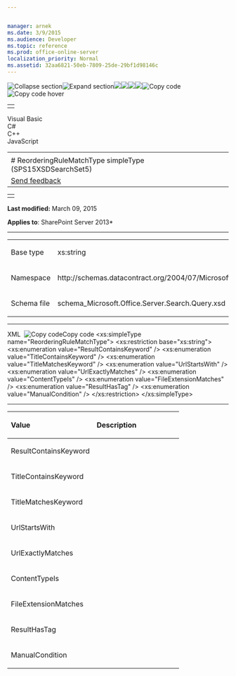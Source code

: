 ```yaml
---


manager: arnek
ms.date: 3/9/2015
ms.audience: Developer
ms.topic: reference
ms.prod: office-online-server
localization_priority: Normal
ms.assetid: 32aa6821-50eb-7809-25de-29bf1d98146c
---
```


![Collapse
section](../icons/collapse_all.gif "Collapse section")![Expand
section](../icons/expand_all.gif "Expand section")![](../icons/collapse_all.gif)![](../icons/expand_all.gif)![](../icons/dropdown.gif)![](../icons/dropdownHover.gif)![Copy
code](../icons/copycode.gif "Copy code")![Copy code
hover](../icons/copycodeHighlight.gif "Copy code hover")
<table>
<tbody>
<tr class="odd">
<td align="left"></td>
</tr>
</tbody>
</table>

Visual Basic  
C\#  
C++  
JavaScript  

<table>
<tbody>
<tr class="odd">
<td align="left"><span id="runningHeaderText"></span></td>
</tr>
<tr class="even">
<td align="left"># ReorderingRuleMatchType simpleType (SPS15XSDSearchSet5)</td>
</tr>
<tr class="odd">
<td align="left"><span id="headfeedbackarea" class="feedbackhead"><a href="javascript:SubmitFeedback(&#39;docthis@Microsoft.com&#39;,&#39;&#39;,&#39;&#39;,&#39;&#39;,&#39;1.0.18082.1225&#39;,&#39;%0\dThank%20you%20for%20your%20feedback.%20The%20developer%20writing%20teams%20use%20your%20feedback%20to%20improve%20documentation.%20While%20we%20are%20reviewing%20your%20feedback,%20we%20may%20send%20you%20e-mail%20to%20ask%20for%20clarification%20or%20feedback%20on%20a%20solution.%20We%20do%20not%20use%20your%20e-mail%20address%20for%20any%20other%20purpose%20and%20we%20delete%20it%20after%20we%20finish%20our%20review.%0\AFor%20further%20information%20about%20the%20privacy%20policies%20of%20Microsoft,%20please%20see%20http://privacy.microsoft.com/en-us/default.aspx.%0\A%0\d&#39;,&#39;Customer%20feedback&#39;);">Send feedback</a></span></td>
</tr>
</tbody>
</table>

<table>
<colgroup>
<col width="100%" />
</colgroup>
<tbody>
<tr class="odd">
<td align="left"></td>
</tr>
</tbody>
</table>

**Last modified:** March 09, 2015

**Applies to**: SharePoint Server 2013*


-----------------------------------------------------------------------------------------------------------------------------------------------------------------------------------------------------

<table>
<colgroup>
<col width="50%" />
<col width="50%" />
</colgroup>
<tbody>
<tr class="odd">
<td align="left"><p><span class="label">Base type</span></p></td>
<td align="left"><p>xs:string</p></td>
</tr>
<tr class="even">
<td align="left"><p><span class="label">Namespace</span></p></td>
<td align="left"><p>http://schemas.datacontract.org/2004/07/Microsoft.Office.Server.Search.Query</p></td>
</tr>
<tr class="odd">
<td align="left"><p><span class="label">Schema file</span></p></td>
<td align="left"><p>schema_Microsoft.Office.Server.Search.Query.xsd</p></td>
</tr>
</tbody>
</table>


-----------------------------------------------------------------------------------------------------------------------------------------------------------------------------------------------

<span codelanguage="xmlLang"></span>
XML 
<span class="copyCode" onclick="CopyCode(this)"
onkeypress="CopyCode_CheckKey(this, event)"
onmouseover="ChangeCopyCodeIcon(this)"
onmouseout="ChangeCopyCodeIcon(this)" tabindex="0">![Copy
code](../icons/copycode.gif "Copy code")Copy code</span>
    <xs:simpleType name="ReorderingRuleMatchType">
        <xs:restriction base="xs:string">
            <xs:enumeration value="ResultContainsKeyword" />
            <xs:enumeration value="TitleContainsKeyword" />
            <xs:enumeration value="TitleMatchesKeyword" />
            <xs:enumeration value="UrlStartsWith" />
            <xs:enumeration value="UrlExactlyMatches" />
            <xs:enumeration value="ContentTypeIs" />
            <xs:enumeration value="FileExtensionMatches" />
            <xs:enumeration value="ResultHasTag" />
            <xs:enumeration value="ManualCondition" />
        </xs:restriction>
    </xs:simpleType>


-------------------------------------------------------------------------------------------------------------------------------------------------------------------------------------------------------

<table>
<colgroup>
<col width="50%" />
<col width="50%" />
</colgroup>
<thead>
<tr class="header">
<th align="left"><p>Value</p></th>
<th align="left"><p>Description</p></th>
</tr>
</thead>
<tbody>
<tr class="odd">
<td align="left"><p>ResultContainsKeyword</p></td>
<td align="left"><p></p></td>
</tr>
<tr class="even">
<td align="left"><p>TitleContainsKeyword</p></td>
<td align="left"><p></p></td>
</tr>
<tr class="odd">
<td align="left"><p>TitleMatchesKeyword</p></td>
<td align="left"><p></p></td>
</tr>
<tr class="even">
<td align="left"><p>UrlStartsWith</p></td>
<td align="left"><p></p></td>
</tr>
<tr class="odd">
<td align="left"><p>UrlExactlyMatches</p></td>
<td align="left"><p></p></td>
</tr>
<tr class="even">
<td align="left"><p>ContentTypeIs</p></td>
<td align="left"><p></p></td>
</tr>
<tr class="odd">
<td align="left"><p>FileExtensionMatches</p></td>
<td align="left"><p></p></td>
</tr>
<tr class="even">
<td align="left"><p>ResultHasTag</p></td>
<td align="left"><p></p></td>
</tr>
<tr class="odd">
<td align="left"><p>ManualCondition</p></td>
<td align="left"><p></p></td>
</tr>
</tbody>
</table>








